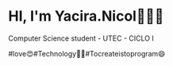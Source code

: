 
# HI, I'm Yacira.Nicol👋🏼✨ 
Computer Science student - UTEC - CICLO I

#love😍#Technology👩‍💻#Tocreateistoprogram😄




